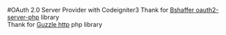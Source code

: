 #OAuth 2.0 Server Provider with Codeigniter3
Thank for <a href="https://github.com/bshaffer/oauth2-server-php">Bshaffer oauth2-server-php</a> library<br>
Thank for <a href="https://github.com/guzzle/guzzle">Guzzle http</a> php library
